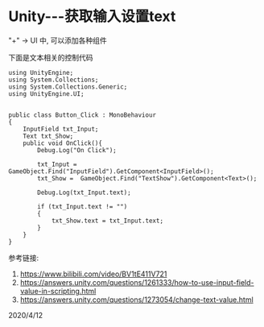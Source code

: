 # Unity---获取输入设置text

"+" -> UI 中, 可以添加各种组件  

下面是文本相关的控制代码  

```CSharp
using UnityEngine;
using System.Collections;
using System.Collections.Generic;
using UnityEngine.UI;


public class Button_Click : MonoBehaviour
{
    InputField txt_Input;
    Text txt_Show;
    public void OnClick(){
        Debug.Log("On Click");

        txt_Input = GameObject.Find("InputField").GetComponent<InputField>();
        txt_Show =  GameObject.Find("TextShow").GetComponent<Text>();

        Debug.Log(txt_Input.text);
        
        if (txt_Input.text != "")
        {
            txt_Show.text = txt_Input.text;
        }
    }
}

```


参考链接:  
1. https://www.bilibili.com/video/BV1tE411V721  
2. https://answers.unity.com/questions/1261333/how-to-use-input-field-value-in-scripting.html  
3. https://answers.unity.com/questions/1273054/change-text-value.html  


2020/4/12  
